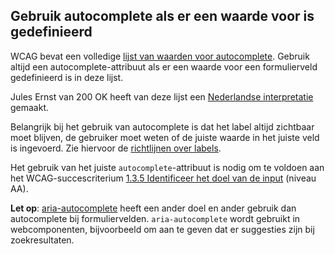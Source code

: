 ## Gebruik autocomplete als er een waarde voor is gedefinieerd

WCAG bevat een volledige [lijst van waarden voor autocomplete](https://www.w3.org/Translations/WCAG21-nl/#input-purposes). Gebruik altijd een autocomplete-attribuut als er een waarde voor een formulierveld gedefinieerd is in deze lijst.

Jules Ernst van 200 OK heeft van deze lijst een [Nederlandse interpretatie](https://www.200ok.nl/tips/autocomplete/) gemaakt.

Belangrijk bij het gebruik van autocomplete is dat het label altijd zichtbaar moet blijven, de gebruiker moet weten of de juiste waarde in het juiste veld is ingevoerd. Zie hiervoor de [richtlijnen over labels](/richtlijnen/formulieren/alle-richtlijnen/labels).

Het gebruik van het juiste `autocomplete`-attribuut is nodig om te voldoen aan het WCAG-succescriterium [1.3.5 Identificeer het doel van de input](/wcag/1.3.5/) (niveau AA).

**Let op**: [aria-autocomplete](https://developer.mozilla.org/en-US/docs/Web/Accessibility/ARIA/Attributes/aria-autocomplete) heeft een ander doel en ander gebruik dan autocomplete bij formuliervelden. `aria-autocomplete` wordt gebruikt in webcomponenten, bijvoorbeeld om aan te geven dat er suggesties zijn bij zoekresultaten.
